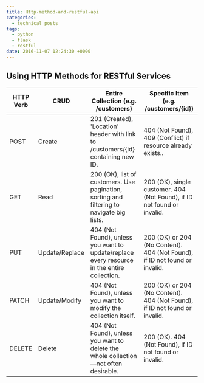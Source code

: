 ```yaml
---
title: Http-method-and-restful-api
categories:
  - technical posts
tags:
  - python
  - flask
  - restful
date: 2016-11-07 12:24:30 +0000
---
```


## Using HTTP Methods for RESTful Services
<table class="table table-striped table-bordered">
  <thead>
    <tr>
      <th>HTTP Verb</th>
      <th>CRUD</th>
      <th>Entire Collection (e.g. /customers)</th>
      <th>Specific Item (e.g. /customers/{id})</th>
    </tr>
  </thead>
  <tbody>
    <tr>
      <td>POST</td>
      <td>Create</td>
      <td>201 (Created), 'Location' header with link to /customers/{id} containing new ID.</td>
      <td>404 (Not Found), 409 (Conflict) if resource already exists..</td>
    </tr>
    <tr>
      <td>GET</td>
      <td>Read</td>
      <td>200 (OK), list of customers. Use pagination, sorting and filtering to navigate big lists.</td>
      <td>200 (OK), single customer. 404 (Not Found), if ID not found or invalid.</td>
    </tr>
    <tr>
      <td>PUT</td>
      <td>Update/Replace</td>
      <td>404 (Not Found), unless you want to update/replace every resource in the entire collection.</td>
      <td>200 (OK) or 204 (No Content).  404 (Not Found), if ID not found or invalid.</td>
    </tr>
    <tr>
      <td>PATCH</td>
      <td>Update/Modify</td>
      <td>404 (Not Found), unless you want to modify the collection itself.</td>
      <td>200 (OK) or 204 (No Content).  404 (Not Found), if ID not found or invalid.</td>
    </tr>
    <tr>
      <td>DELETE</td>
      <td>Delete</td>
      <td>404 (Not Found), unless you want to delete the whole collection—not often desirable.</td>
      <td>200 (OK).  404 (Not Found), if ID not found or invalid.</td>
    </tr>
  </tbody>
</table>


##
